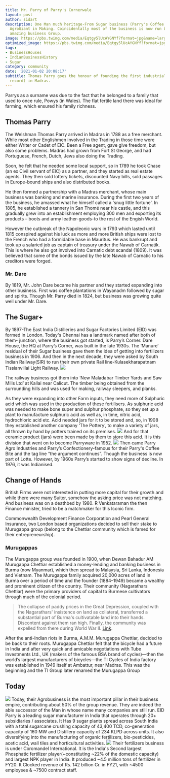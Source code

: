 ```yaml
---
title: Mr. Parry of Parry's Cornerwale
layout: post
author: sidart
description: One Man much heritage-From Sugar business (Parry's Coffee Bite) to an
  AgroGiant in Making. Coincidentally most of the business is now run by an equally
  amazing business Group.
image: https://pbs.twimg.com/media/Eqtgy5lUcAYGNYf?format=jpg&name=large
optimized_image: https://pbs.twimg.com/media/Eqtgy5lUcAYGNYf?format=jpg&name=large
tags:
- BusinessHouses
- IndianBusinessHistory
- Sugar
category: community
date: '2021-01-02 20:08:17'
subtitle: Thomas Parry goes the honour of founding the first industrial factory (on
  record) in Madras.
---
```


Parrys as a surname was due to the fact that he belonged to a family that used to once rule, Powys (in Wales). The flat fertile land there was ideal for farming, which ensured his family richness. 

## Thomas Parry 
The Welshman Thomas Parry arrived in Madras in 1788 as a free merchant.  While most other Englishmen involved in the Trading in those time were either Writer or Cadet of EIC. Been a Free agent, gave give freedom, but also some problems. Madras had grown from Fort St George, and had Portuguese, French, Dutch, Jews also doing the Trading.

Soon, he felt that he needed some local support, so in 1789 he took Chase (an ex Civil servant of EIC) as a partner, and they started as real estate agents. They then sold lottery tickets, discounted Navy bills, sold passages in Europe-bound ships and also distributed books.

He then formed a partnership with a Madras merchant, whose main business was banking and marine insurance. During the first two years of the business, he amassed what he himself called a 'snug little fortune'.  In 1805, he established a tannery in San Thomé near his castle, and this gradually grew into an establishment employing 300 men and exporting its products – boots and army leather-goods-to the rest of the Engish World.

However the outbreak of the Napoleonic wars in 1793 which lasted until 1815 conspired against his luck as more and more British ships were lost to the French who had a formidable base in Mauritus. He was bankrupt and took up a salaried job as captain of treasury under the Nawab of Carnatik. 
This is where he also got involved into Carnatic debt scandal (1809). It was believed that some of the bonds issued by the late Nawab of Carnatic to his creditors were forged.

### Mr. Dare
By 1819, Mr. John Dare became his partner and they started expanding into other business. First was coffee plantations in Wayanadm followed by sugar and spirits. Though Mr. Parry died in 1824, but business was growing quite well under Mr. Dare. 

## The Sugar+
By 1897-The East India Distilleries and Sugar Factories Limited (EID) was formed in London. Today's Chennai has a landmark named after both of them- junction, where the business got started, is Parry’s Corner. Dare House, the HQ at Parry’s Corner, was built in the late 1930s.
The ‘Manure’ residual of their Sugar business gave them the idea of getting into fertilizers business in 1906. And then in the next decade, they were asked by South Indian Railway(SIR) to run their own private Rail line-Kulasekharapatnam Tissianvillai Light Railway.
![](https://pbs.twimg.com/media/Eqt9LQTUUAEjPF_?format=png&name=small)

The railway business got them into ‘New Maladabar Timber Yards and Saw Mills Ltd’ at Kallai near Calicut. The timber being obtained from the surrounding hills and was used for making, railway sleepers, and planks.

As they were expanding into other Farm inputs, they need more of Sulphuric acid which was used in the production of these fertilisers. As sulphuric acid was needed to make bone super and sulphur phosphate,  so they set up a plant to manufacture sulphuric acid as well as, in time, nitric acid, hydrochloric acid etc. 
Acid needed jars for it to be stored and, so, in 1908 they established another company ‘The Pottery’, to make a variety of jars, all thrown by hand by potters trained on its premises. 
![](https://pbs.twimg.com/media/Eqt8tm3UYAAyyr6?format=png&name=900x900)
And for that ceramic product (jars) were been made by them to store this acid. It is this division that went on to become Parryware in 1952.
![](https://pbs.twimg.com/media/Eqt1HHdUYAA60Pz?format=png&name=small)
Then came Parry Agro Industries and Parry’s Confectionery-famous for their Parry's Coffee Bite and the tag line “the argument continues”. Though the business is now part of Lotte. However, by 1960s Parry’s started to show signs of decline. In 1976, it was Indianised.

## Change of Hands
British Firms were not interested in putting more capital for their growth and while there were many Suiter, somehow the asking price was not matching. And business was on a deathbed by 1980. R Venkataraman the then Finance minister, tried to be a matchmaker for this Iconic firm. 

Commonwealth Development Finance Corporation and Pearl General Insurance, two London based organizations decided to sell their stake to Murugappa group (belong to the Chettiar community which is famed for their entrepreneurship).

### Murugappas
The Murugappa group was founded in 1900, when Dewan Bahadur AM Murugappa Chettiar established a money-lending and banking business in Burma (now Myanmar), which then spread to Malaysia, Sri Lanka, Indonesia and Vietnam. The Murugappa family acquired 20,000 acres of land in Burma over a period of time and the founder (1884–1949) became a wealthy and prominent citizen of the country.  Their community (Nagarathars Chettiar) were the primary providers of capital to Burmese cultivators through much of the colonial period. 
> The collapse of paddy prices in the Great Depression, coupled with the Nagarathars' insistence on land as collateral, transferred a substantial part of Burma's cultivatable land into their hands. Discontent against them ran high. Finally, the community was expelled from there during World War II. [Link](https://www.business-standard.com/article/economy-policy/chettiars-struggle-to-bring-family-into-business-113122601013_1.html).

After the anti-Indian riots in Burma, A.M.M. Murugappa Chettiar, decided to be back to their roots.
Murugappa Chettiar felt that the bicycle had a future in India and after very quick and amicable negotiations with Tube Investments Ltd., UK (makers of the famous BSA brand of cycles)—then the world’s largest manufacturers of bicycles—the TI Cycles of India factory was established in 1949 itself at Ambattur, near Madras. This was the beginning and the TI Group later renamed the Murugappa Group 

## Today
![](https://pbs.twimg.com/media/Eqt7wDWUYAACHDc?format=jpg&name=large)
Today, their Agrobusiness is the most important pillar in their business empire, contributing about 50% of the group revenue. They are indeed the able successor of the Man in whose name many companies are still run. 
EID Parry is a leading sugar manufacturer in India that operates through 20+ subsidiaries / associates. It Has 9 sugar plants spread across South India with a total sugarcane crushing capacity of 43,400 TCD, co-generation capacity of 160 MW and Distillery capacity of 234 KLPD across units.
It also diversifying into the manufacturing of organic fertilizers, bio-pesticides, acetic acid, wall tiles and horticultural activities. 
![](https://res.cloudinary.com/thebizdom-in/image/upload/v1623079732/coro1_wckuoo.png)
Their fertilizers business is under Coromandel International. It is the India's Second largest Phosphatic fertilizer player(~constituting ~22% of the domestic capacity) and largest NPK player in India. 
It produced ~4.5 million tons of fertilizer in FY20. It Clocked revenue of Rs. 142 billion Cr. in FY21, with ~4500 employees & ~7500 contract staff.
